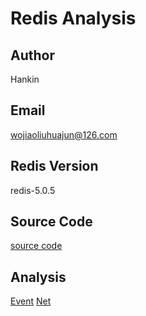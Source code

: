 # Redis Analysis
## Author
   Hankin
## Email
   wojiaoliuhuajun@126.com
## Redis Version
   redis-5.0.5
## Source Code
   [source code](https://github.com/Hankin-Liu/hankin.github.io/blob/master/redis/redis-5.0.5.tar.gz)
## Analysis
   [Event](https://github.com/Hankin-Liu/hankin.github.io/blob/master/redis/Event.md)
   [Net](https://github.com/Hankin-Liu/hankin.github.io/blob/master/redis/Net.md)